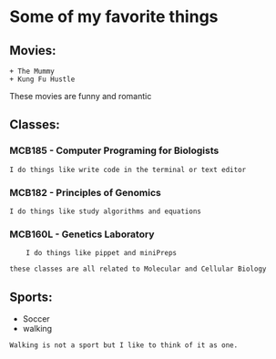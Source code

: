 # Some of my favorite things #
## Movies: ##
	+ The Mummy
	+ Kung Fu Hustle
These movies are funny and romantic
## Classes:
### MCB185 - Computer Programing for Biologists
	I do things like write code in the terminal or text editor
###	MCB182 - Principles of Genomics
	I do things like study algorithms and equations
###	MCB160L - Genetics Laboratory
		I do things like pippet and miniPreps

`
these classes are all related to Molecular and Cellular Biology
`
	
## Sports:
* Soccer
* walking
	
```
Walking is not a sport but I like to think of it as one.
```
	